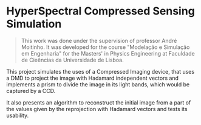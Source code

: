 # HyperSpectral Compressed Sensing Simulation

> This work was done under the supervision of professor André Moitinho. It was developed for the course "Modelação e Simulação em Engenharia" for the Masters' in Physics Engineering at Faculdade de Cieências da Universidade de Lisboa.

This project simulates the uses of a Compressed Imaging device, that uses a DMD to project the image with Hadamard independent vectors and implements a prism to divide the image in its light bands, which would be captured by a CCD.

It also presents an algorithm to reconstruct the initial image from a part of the values given by the reprojection with Hadamard vectors and tests its usability.

